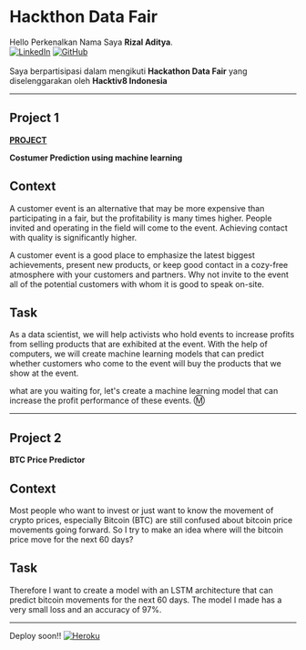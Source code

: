 # Hackthon Data Fair
Hello Perkenalkan Nama Saya **Rizal Aditya**.<br> 
[![LinkedIn](https://img.shields.io/badge/linkedin-0077B5?style=for-the-badge&logo=linkedin&logoColor=white&link=https://www.linkedin.com/in/rzladitya/)](https://www.linkedin.com/in/rzladitya/)
[![GitHub](https://img.shields.io/badge/github-121011?style=for-the-badge&logo=github&logoColor=white&link=https://github.com/hujikan2)](https://github.com/hujikan2)<br><br>
Saya berpartisipasi dalam mengikuti **Hackathon Data Fair** yang diselenggarakan oleh **Hacktiv8 Indonesia**

---
## Project 1 <br>
[**PROJECT**](https://github.com/hujikan2/hackathon/blob/main/firts_data_Rizal_Aditya.ipynb)

**Costumer Prediction using machine learning**

## Context

A customer event is an alternative that may be more expensive than participating in a fair, but the profitability is many times higher. People invited and operating in the field will come to the event. Achieving contact with quality is significantly higher.

A customer event is a good place to emphasize the latest biggest achievements, present new products, or keep good contact in a cozy-free atmosphere with your customers and partners. Why not invite to the event all of the potential customers with whom it is good to speak on-site.

## Task
As a data scientist, we will help activists who hold events to increase profits from selling products that are exhibited at the event.
With the help of computers, we will create machine learning models that can predict whether customers who come to the event will buy the products that we show at the event.

what are you waiting for, let's create a machine learning model that can increase the profit performance of these events. Ⓜ

---
## Project 2 <br>

**BTC Price Predictor**

## Context
Most people who want to invest or just want to know the movement of crypto prices, especially Bitcoin (BTC) are still confused about bitcoin price movements going forward. So I try to make an idea where will the bitcoin price move for the next 60 days?

## Task
Therefore I want to create a model with an LSTM architecture that can predict bitcoin movements for the next 60 days. The model I made has a very small loss and an accuracy of 97%.

---
Deploy soon!!
[![Heroku](https://img.shields.io/badge/heroku-121011?style=for-the-badge&logo=heroku&logoColor=white)](https://heroku.com)

